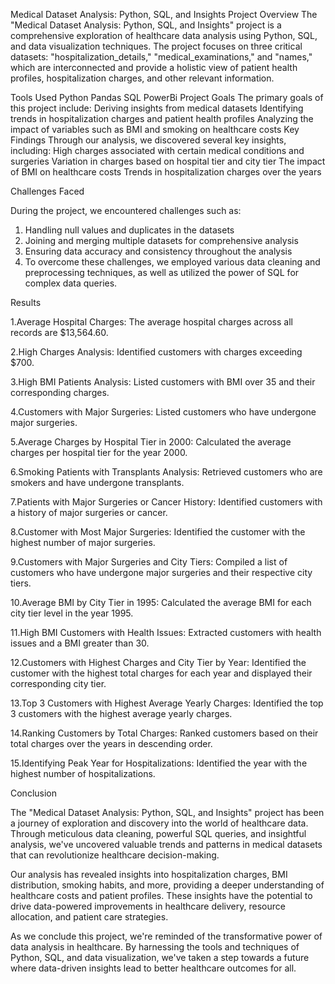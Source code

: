 Medical Dataset Analysis: Python, SQL, and Insights
Project Overview
The "Medical Dataset Analysis: Python, SQL, and Insights" project is a comprehensive exploration of healthcare data analysis using Python, SQL, and data visualization techniques. The project focuses on three critical datasets: "hospitalization_details," "medical_examinations," and "names," which are interconnected and provide a holistic view of patient health profiles, hospitalization charges, and other relevant information.

Tools Used
Python
Pandas
SQL
PowerBi
Project Goals
The primary goals of this project include:
Deriving insights from medical datasets
Identifying trends in hospitalization charges and patient health profiles
Analyzing the impact of variables such as BMI and smoking on healthcare costs
Key Findings
Through our analysis, we discovered several key insights, including:
High charges associated with certain medical conditions and surgeries
Variation in charges based on hospital tier and city tier
The impact of BMI on healthcare costs
Trends in hospitalization charges over the years

Challenges Faced

During the project, we encountered challenges such as:
1. Handling null values and duplicates in the datasets
2. Joining and merging multiple datasets for comprehensive analysis
3. Ensuring data accuracy and consistency throughout the analysis
4. To overcome these challenges, we employed various data cleaning and preprocessing techniques, as well as utilized the power of SQL for complex data queries.
   
Results

1.Average Hospital Charges: The average hospital charges across all records are $13,564.60.

2.High Charges Analysis: Identified customers with charges exceeding $700.

3.High BMI Patients Analysis: Listed customers with BMI over 35 and their corresponding charges.

4.Customers with Major Surgeries: Listed customers who have undergone major surgeries.

5.Average Charges by Hospital Tier in 2000: Calculated the average charges per hospital tier for the year 2000.

6.Smoking Patients with Transplants Analysis: Retrieved customers who are smokers and have undergone transplants.

7.Patients with Major Surgeries or Cancer History: Identified customers with a history of major surgeries or cancer.

8.Customer with Most Major Surgeries: Identified the customer with the highest number of major surgeries.

9.Customers with Major Surgeries and City Tiers: Compiled a list of customers who have undergone major surgeries and their respective city tiers.

10.Average BMI by City Tier in 1995: Calculated the average BMI for each city tier level in the year 1995.

11.High BMI Customers with Health Issues: Extracted customers with health issues and a BMI greater than 30.

12.Customers with Highest Charges and City Tier by Year: Identified the customer with the highest total charges for each year and displayed their corresponding city tier.

13.Top 3 Customers with Highest Average Yearly Charges: Identified the top 3 customers with the highest average yearly charges.

14.Ranking Customers by Total Charges: Ranked customers based on their total charges over the years in descending order.

15.Identifying Peak Year for Hospitalizations: Identified the year with the highest number of hospitalizations.

Conclusion

The "Medical Dataset Analysis: Python, SQL, and Insights" project has been a journey of exploration and discovery into the world of healthcare data. Through meticulous data cleaning, powerful SQL queries, and insightful analysis, we've uncovered valuable trends and patterns in medical datasets that can revolutionize healthcare decision-making.

Our analysis has revealed insights into hospitalization charges, BMI distribution, smoking habits, and more, providing a deeper understanding of healthcare costs and patient profiles. These insights have the potential to drive data-powered improvements in healthcare delivery, resource allocation, and patient care strategies.

As we conclude this project, we're reminded of the transformative power of data analysis in healthcare. By harnessing the tools and techniques of Python, SQL, and data visualization, we've taken a step towards a future where data-driven insights lead to better healthcare outcomes for all.

